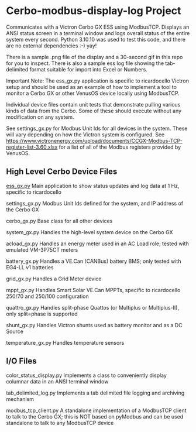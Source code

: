 # Cerbo-modbus-display-log Project

Communicates with a Victron Cerbo GX ESS using ModbusTCP.
Displays an ANSI status screen in a terminal window and logs overall status of the entire system every second.
Python 3.10.10 was used to test this code, and there are no external dependencies :-) yay!

There is a sample .png file of the display and a 30-second gif in this repo for you to inspect.
There is also a sample ess log file showing the tab-delimited format suitable for import into Excel or Numbers.

Important Note: The ess_gx.py application is specific to ricardocello Victron setup and should be used as an example of how to implement a tool to monitor a Cerbo GX or other VenusOS device locally using ModbusTCP.

Individual device files contain unit tests that demonstrate pulling various kinds of data from the Cerbo. Some of these should execute without any modification on any system.

See settings_gx.py for Modbus Unit Ids for all devices in the system. These will vary depending on how the Victron system is configured.
See https://www.victronenergy.com/upload/documents/CCGX-Modbus-TCP-register-list-3.60.xlsx for a list of all of the Modbus registers provided by VenusOS.

## High Level Cerbo Device Files 

[ess_gx.py](ess_gx.py)        Main application to show status updates and log data at 1 Hz, specific to ricardocello

settings_gx.py   Modbus Unit Ids defined for the system, and IP address of the Cerbo GX

cerbo_gx.py        Base class for all other devices

system_gx.py       Handles the high-level system device on the Cerbo GX

acload_gx.py       Handles an energy meter used in an AC Load role; tested with emulated VM-3P75CT meters

battery_gx.py      Handles a VE.Can (CANBus) battery BMS; only tested with EG4-LL v1 batteries

grid_gx.py         Handles a Grid Meter device

mppt_gx.py         Handles Smart Solar VE.Can MPPTs, specific to ricardocello 250/70 and 250/100 configuration

quattro_gx.py      Handles split-phase Quattos (or Multiplus or Multiplus-II), only split=phase is supported

shunt_gx.py        Handles Victron shunts used as battery monitor and as a DC Source

temperature_gx.py  Handles temperature sensors

## I/O Files

color_status_display.py   Implements a class to conveniently display columnar data in an ANSI terminal window

tab_delimited_log.py      Implements a tab delimited file logging and archiving mechanism

modbus_tcp_client.py      A standalone implementation of a ModbusTCP client to talk to the Cerbo GX;
                          this is NOT based on pyModbus and can be used standalone to talk to any ModbusTCP device

